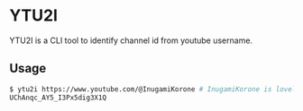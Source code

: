# YTU2I

YTU2I is a CLI tool to identify channel id from youtube username.

## Usage

```sh
$ ytu2i https://www.youtube.com/@InugamiKorone # InugamiKorone is lovely VTuber in Japan :)
UChAnqc_AY5_I3Px5dig3X1Q
```

